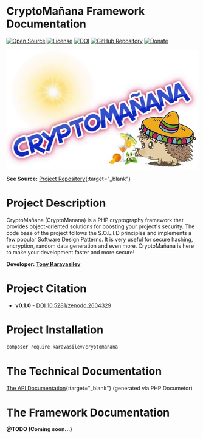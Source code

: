 # CryptoMañana Framework Documentation
[![Open Source](https://img.shields.io/badge/Open%20Source-FREE-success.svg?style=flat-square&cacheSeconds=7200)](https://en.wikipedia.org/wiki/Open-source_software)
[![License](https://img.shields.io/github/license/TonyKaravasilev/CryptoMananaDocs.svg?color=important&label=License&style=flat-square&cacheSeconds=7200)](https://github.com/TonyKaravasilev/CryptoMananaDocs/blob/master/LICENSE)
[![DOI](https://zenodo.org/badge/DOI/10.5281/zenodo.2604328.svg)](https://doi.org/10.5281/zenodo.2604328)
[![GitHub Repository](https://img.shields.io/badge/GitHub-URL-red.svg?style=flat-square&logo=github&cacheSeconds=7200)](https://github.com/TonyKaravasilev/CryptoManana)
[![Donate](https://img.shields.io/badge/Donate-PayPal-RebeccaPurple.svg?style=flat-square&logo=paypal&cacheSeconds=7200)](https://www.paypal.com/cgi-bin/webscr?cmd=_donations&business=BFKJXWRLFTFQA&currency_code=USD&source=url) <br>
&nbsp;[![CryptoManana Logo](images/CryptoMananaLogo.jpg)](https://github.com/TonyKaravasilev/CryptoManana)

**See Source:** [Project Repository](https://github.com/TonyKaravasilev/CryptoManana){:target="_blank"}

# Project Description
CryptoMañana (CryptoManana) is a PHP cryptography framework that provides object-oriented solutions for boosting your project's security.
The code base of the project follows the S.O.L.I.D principles and implements a few popular Software Design Patterns.
It is very useful for secure hashing, encryption, random data generation and even more.
CryptoMañana is here to make your development faster and more secure!

**Developer: [Tony Karavasilev](http://karavasilev.info)**

# Project Citation
- **v0.1.0** - [DOI 10.5281/zenodo.2604329](http://doi.org/10.5281/zenodo.2604329)

# Project Installation
```bash
composer require karavasilev/cryptomanana
```

# The Technical Documentation
[The API Documentation](api/){:target="_blank"} (generated via PHP Documetor)

# The Framework Documentation
**@TODO (Coming soon...)**
